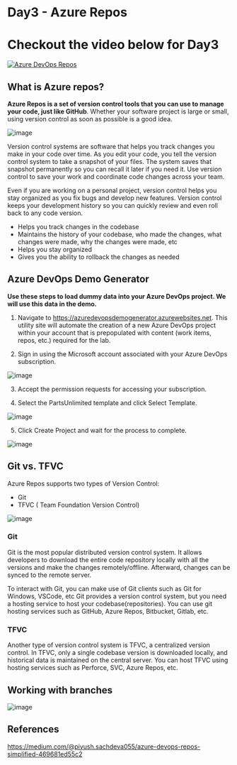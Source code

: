 # Day3 - Azure Repos

# Checkout the video below for Day3

[![Azure DevOps Repos](https://img.youtube.com/vi/vN6iY5y4h9Y/sddefault.jpg)](https://youtu.be/vN6iY5y4h9Y)

## What is Azure repos?

**Azure Repos is a set of version control tools that you can use to manage your code, just like GitHub**. Whether your software project is large or small, using version control as soon as possible is a good idea.

![image](https://github.com/piyushsachdeva/AzureDevOps-Zero-to-Hero/assets/40286378/552cf47f-77cc-467f-82e4-6ef8b59c252a)


Version control systems are software that helps you track changes you make in your code over time. As you edit your code, you tell the version control system to take a snapshot of your files. The system saves that snapshot permanently so you can recall it later if you need it. Use version control to save your work and coordinate code changes across your team.

Even if you are working on a personal project, version control helps you stay organized as you fix bugs and develop new features. Version control keeps your development history so you can quickly review and even roll back to any code version.

- Helps you track changes in the codebase
- Maintains the history of your codebase, who made the changes, what changes were made, why the changes were made, etc
- Helps you stay organized
- Gives you the ability to rollback the changes as needed

## Azure DevOps Demo Generator
**Use these steps to load dummy data into your Azure DevOps project. We will use this data in the demo.**

1. Navigate to https://azuredevopsdemogenerator.azurewebsites.net. This utility site will automate the creation of a new Azure DevOps project within your account that is prepopulated with content (work items, repos, etc.) required for the lab. 

2. Sign in using the Microsoft account associated with your Azure DevOps subscription.

![image](https://github.com/piyushsachdeva/AzureDevOps-Zero-to-Hero/assets/40286378/33feacfa-47bb-4861-b87d-d026e1eb36ee)

3. Accept the permission requests for accessing your subscription.

4. Select the PartsUnlimited template and click Select Template.

![image](https://github.com/piyushsachdeva/AzureDevOps-Zero-to-Hero/assets/40286378/9bb9e1bd-cee1-4f18-ac5d-36163b36552e)

5. Click Create Project and wait for the process to complete.

![image](https://github.com/piyushsachdeva/AzureDevOps-Zero-to-Hero/assets/40286378/b27fc6a5-0c6c-4cde-8ad9-8d11d935d7f5)


## Git vs. TFVC

Azure Repos supports two types of Version Control:
- Git
- TFVC ( Team Foundation Version Control)

![image](https://github.com/piyushsachdeva/AzureDevOps-Zero-to-Hero/assets/40286378/25b0ec44-7542-4fb6-af47-9f3d59ebc9a3)


### Git
Git is the most popular distributed version control system. It allows developers to download the entire code repository locally with all the versions and make the changes remotely/offline. Afterward, changes can be synced to the remote server.

To interact with Git, you can make use of Git clients such as Git for Windows, VSCode, etc
Git provides a version control system, but you need a hosting service to host your codebase(repositories). You can use git hosting services such as GitHub, Azure Repos, Bitbucket, Gitlab, etc.

### TFVC
Another type of version control system is TFVC, a centralized version control. In TFVC, only a single codebase version is downloaded locally, and historical data is maintained on the central server. You can host TFVC using hosting services such as Perforce, SVC, Azure Repos, etc.


## Working with branches

![image](https://github.com/piyushsachdeva/AzureDevOps-Zero-to-Hero/assets/40286378/b39d56b3-19e7-49f1-9c42-99c183f01bbf)

## References

https://medium.com/@piyush.sachdeva055/azure-devops-repos-simplified-469681ed55c2
